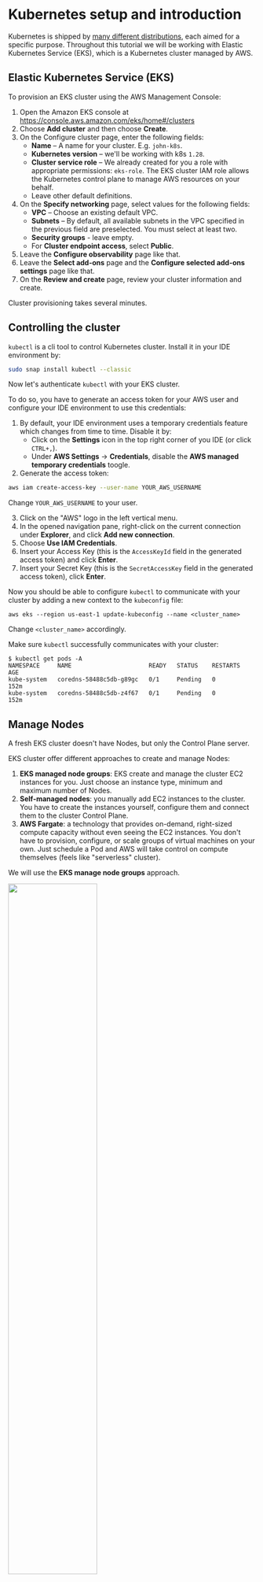 # Kubernetes setup and introduction

Kubernetes is shipped by [many different distributions](https://nubenetes.com/matrix-table/#), each aimed for a specific purpose.
Throughout this tutorial we will be working with Elastic Kubernetes Service (EKS), which is a Kubernetes cluster managed by AWS.  

## Elastic Kubernetes Service (EKS)

To provision an EKS cluster using the AWS Management Console:

1. Open the Amazon EKS console at https://console.aws.amazon.com/eks/home#/clusters
2. Choose **Add cluster** and then choose **Create**.
3. On the Configure cluster page, enter the following fields:
    - **Name** – A name for your cluster. E.g. `john-k8s`.
    - **Kubernetes version** – we'll be working with k8s `1.28`. 
    - **Cluster service role** – We already created for you a role with appropriate permissions: `eks-role`. The EKS cluster IAM role allows the Kubernetes control plane to manage AWS resources on your behalf.  
    - Leave other default definitions.
4. On the **Specify networking** page, select values for the following fields:
    - **VPC** – Choose an existing default VPC. 
    - **Subnets** – By default, all available subnets in the VPC specified in the previous field are preselected. You must select at least two.
    - **Security groups** - leave empty.
    - For **Cluster endpoint access**, select **Public**.
5. Leave the **Configure observability** page like that.
6. Leave the **Select add-ons** page and the **Configure selected add-ons settings** page like that.
7. On the **Review and create** page, review your  cluster information and create. 

Cluster provisioning takes several minutes.

## Controlling the cluster

`kubectl` is a cli tool to control Kubernetes cluster. Install it in your IDE environment by:

```bash 
sudo snap install kubectl --classic
```

Now let's authenticate `kubectl` with your EKS cluster. 

To do so, you have to generate an access token for your AWS user and configure your IDE environment to use this credentials:

1. By default, your IDE environment uses a temporary credentials feature which changes from time to time. Disable it by:
   - Click on the **Settings** icon in the top right corner of you IDE (or click `CTRL+,`).
   - Under **AWS Settings** -> **Credentials**, disable the **AWS managed temporary credentials** toogle. 
2. Generate the access token:

```bash
aws iam create-access-key --user-name YOUR_AWS_USERNAME
```

Change `YOUR_AWS_USERNAME` to your user. 

3. Click on the "AWS" logo in the left vertical menu. 
4. In the opened navigation pane, right-click on the current connection under **Explorer**, and click **Add new connection**.
5. Choose **Use IAM Credentials**.
6. Insert your Access Key (this is the `AccessKeyId` field in the generated access token) and click **Enter**.
7. Insert your Secret Key (this is the `SecretAccessKey` field in the generated access token), click **Enter**.

Now you should be able to configure `kubectl` to communicate with your cluster by adding a new context to the `kubeconfig` file:

```shell
aws eks --region us-east-1 update-kubeconfig --name <cluster_name>
```

Change `<cluster_name>` accordingly. 

Make sure `kubectl` successfully communicates with your cluster:

```console
$ kubectl get pods -A
NAMESPACE     NAME                      READY   STATUS    RESTARTS   AGE
kube-system   coredns-58488c5db-g89gc   0/1     Pending   0          152m
kube-system   coredns-58488c5db-z4f67   0/1     Pending   0          152m
```

## Manage Nodes

A fresh EKS cluster doesn't have Nodes, but only the Control Plane server.

EKS cluster offer different approaches to create and manage Nodes:

1. **EKS managed node groups**: EKS create and manage the cluster EC2 instances for you. Just choose an instance type, minimum and maximum number of Nodes. 
2. **Self-managed nodes**: you manually add EC2 instances to the cluster. You have to create the instances yourself, configure them and connect them to the cluster Control Plane.  
3. **AWS Fargate**: a technology that provides on-demand, right-sized compute capacity without even seeing the EC2 instances. You don't have to provision, configure, or scale groups of virtual machines on your own. Just schedule a Pod and AWS will take control on compute themselves (feels like "serverless" cluster). 

We will use the **EKS manage node groups** approach.  

<img src="../.img/eks_ng.png" width="60%" />

To create a managed node group using the AWS Management Console:

1. Wait for your cluster status to show as `ACTIVE`.
2. Open the Amazon EKS console at https://console.aws.amazon.com/eks/home#/clusters.
3. Choose the name of the cluster that you want to create a managed node group in.
4. Select the **Compute** tab.
5. Choose **Add node group**.
6. On the **Configure node group** page, fill out the parameters accordingly. 
   - **Name** - To your choice. E.g. `default-ng`.
   - **Node IAM role** – Choose the `k8s-ng-role` (this role was created for your node groups in advanced).
7. On the **Set compute and scaling configuration** page, keep all the default configurations.
8. On the **Specify networking** page, keep all the default configurations.
9. Review and create.
    
## Install k8s dashboard 

The [k8s dashboard](https://kubernetes.io/docs/tasks/access-application-cluster/web-ui-dashboard/) is a web-based user interface.
You can use the dashboard to troubleshoot your application, and manage the cluster resources.

To install the dashboard, perform:

```bash
cd ~/environment/Microservices23
kubectl apply -f k8s/k8s-dashboard.yaml
```

By default, applications deployed in k8s cluster are not accessible from outside the cluster.
To access the dashboard app you can use the `kubectl port forward` command.
This is a method used to access and interact with internal resources of the cluster from your local machine:

```bash
kubectl port-forward service/kubernetes-dashboard 8081:8081 -n kubernetes-dashboard --address 0.0.0.0
```

This command occupies the terminal, allowing you to access the dashboard from your local machine.

Open the web browser and type:

```text
http://YOUR_INSTANCE_PUBLIC_DNS:8081
```

While `YOUR_INSTANCE_PUBLIC_DNS` is your public DNS name.

In the dashboard authentication page, click **Skip**.

## Kubernetes Intro

### Kubernetes API server and the `kubectl` cli

The core of Kubernetes' control plane is the **API server**. The API server exposes an HTTP API that lets you communicate with the cluster, and let k8s components communicate with one another.

Usually you don't communicate with the API server directly, but using `kubectl`, which internally communicates with the API server on your behalf.

For example, to list your Pods:

```console
$ kubectl get pods
NAME                               READY   STATUS    RESTARTS   AGE
flask-deployment-7f6549f7b6-6lm9k  1/1     Running   0          2m
```

The above output shows only the running Pods in the `default` namespace. 
In Kubernetes, **namespaces** provides a mechanism for isolating groups of resources within a single cluster.

To list Pods from all namespaces:

```console
$ kubectl get pods --all-namespaces
NAMESPACE              NAME                                         READY   STATUS    RESTARTS      AGE
kube-system            coredns-5d78c9869d-rdzzt                     1/1     Running   2 (9h ago)    10h
kube-system            etcd-minikube                                1/1     Running   2 (9h ago)    10h
kube-system            kube-apiserver-minikube                      1/1     Running   2 (9h ago)    10h
kube-system            kube-controller-manager-minikube             1/1     Running   2 (9h ago)    10h
kube-system            kube-proxy-cs4mq                             1/1     Running   2 (9h ago)    10h
kube-system            kube-scheduler-minikube                      1/1     Running   2 (9h ago)    10h
kube-system            storage-provisioner                          1/1     Running   5 (26m ago)   10h
kubernetes-dashboard   dashboard-metrics-scraper-5dd9cbfd69-64kvk   1/1     Running   2 (9h ago)    10h
kubernetes-dashboard   kubernetes-dashboard-5c5cfc8747-9wsj6        1/1     Running   3 (9h ago)    10h
```

`kubectl` can communicate with multiple existed k8s clusters. To change the cluster with which `kubectl` is communicating:

```console 
$ kubectl config use-context my-production-cluster
Switched to context "my-production-cluster".

$ kubectl config use-context my-dev-cluster
Switched to context "my-dev-cluster".
```

### Organizing cluster access using kubeconfig files

How `kubectl` "knows" our EKS cluster? 

`kubectl` uses **kubeconfig file** to find the information it needs to choose a cluster and communicate with the API server of a cluster.

By default, `kubectl` looks for a file named `config` in the `$HOME/.kube` directory. 
Let's take a look on your `~/.kube/config`. The three main entries are `users`, `clusters` and `contexts`. 

- `users` are identities, defined by certificate and key. 
- `clusters` defines certain cluster information that you may want to interact with. Each entry under clusters typically includes the cluster name, the cluster's API server URL, and the CA certificate used to verify the authenticity of the cluster's API server certificate.
- A `context` is used to group access information under a convenient name. Each context has three parameters: `cluster`, `namespace`, and `user`, which basically says: "Use the credentials of the user X to access the Y namespace of the Z cluster".

## Deploy applications in the cluster

Let's see Kubernetes cluster in all his glory! 

[Online Boutique](https://github.com/GoogleCloudPlatform/microservices-demo) is a microservices demo application, consists of an 11-tier microservices.
The application is a web-based e-commerce app where users can browse items, add them to the cart, and purchase them.

Here is the app architecture and description of each microservice:

<img src="../.img/online-boutique-arch.png" width="80%">


| Service                                              | Language      | Description                                                                                                                       |
| ---------------------------------------------------- | ------------- | --------------------------------------------------------------------------------------------------------------------------------- |
| frontend                           | Go            | Exposes an HTTP server to serve the website. Does not require signup/login and generates session IDs for all users automatically. |
| cartservice                     | C#            | Stores the items in the user's shopping cart in Redis and retrieves it.                                                           |
| productcatalogservice | Go            | Provides the list of products from a JSON file and ability to search products and get individual products.                        |
| currencyservice             | Node.js       | Converts one money amount to another currency. Uses real values fetched from European Central Bank. It's the highest QPS service. |
| paymentservice               | Node.js       | Charges the given credit card info (mock) with the given amount and returns a transaction ID.                                     |
| shippingservice             | Go            | Gives shipping cost estimates based on the shopping cart. Ships items to the given address (mock)                                 |
| emailservice                   | Python        | Sends users an order confirmation email (mock).                                                                                   |
| checkoutservice             | Go            | Retrieves user cart, prepares order and orchestrates the payment, shipping and the email notification.                            |
| recommendationservice | Python        | Recommends other products based on what's given in the cart.                                                                      |
| adservice                         | Java          | Provides text ads based on given context words.                                                                                   |
| loadgenerator                 | Python/Locust | Continuously sends requests imitating realistic user shopping flows to the frontend.                                              |


To deploy the app in you cluster, perform the below command from the root directory of your shared repo (make sure the YAML file exists): 

```bash 
kubectl apply -f k8s/online-boutique/release-0.8.0.yaml
```

By default, applications running within the cluster are not accessible from outside the cluster.
There are various techniques available to enable external access, we will cover some of them later on.

Using port forwarding allows developers to establish a temporary tunnel for debugging purposes and access applications running inside the cluster from their local machines.

```bash
kubectl port-forward svc/frontend 8080:80 --address 0.0.0.0
```

Visit the app.
